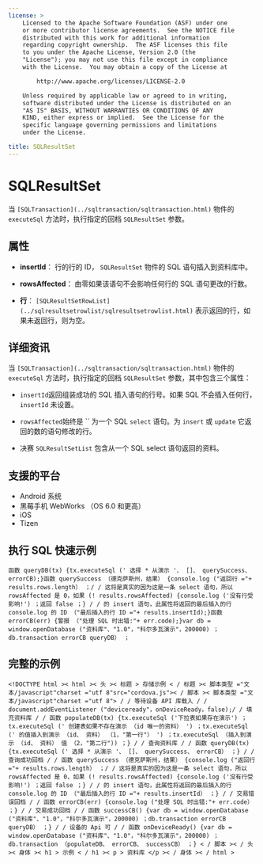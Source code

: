 ```yaml
---
license: >
    Licensed to the Apache Software Foundation (ASF) under one
    or more contributor license agreements.  See the NOTICE file
    distributed with this work for additional information
    regarding copyright ownership.  The ASF licenses this file
    to you under the Apache License, Version 2.0 (the
    "License"); you may not use this file except in compliance
    with the License.  You may obtain a copy of the License at

        http://www.apache.org/licenses/LICENSE-2.0

    Unless required by applicable law or agreed to in writing,
    software distributed under the License is distributed on an
    "AS IS" BASIS, WITHOUT WARRANTIES OR CONDITIONS OF ANY
    KIND, either express or implied.  See the License for the
    specific language governing permissions and limitations
    under the License.

title: SQLResultSet
---
```


# SQLResultSet

当 `[SQLTransaction](../sqltransaction/sqltransaction.html)` 物件的 `executeSql` 方法时，执行指定的回档 `SQLResultSet` 参数。

## 属性

*   **insertId**： 行的行的 ID， `SQLResultSet` 物件的 SQL 语句插入到资料库中。

*   **rowsAffected**： 由零如果该语句不会影响任何行的 SQL 语句更改的行数。

*   **行**： `[SQLResultSetRowList](../sqlresultsetrowlist/sqlresultsetrowlist.html)` 表示返回的行，如果未返回行，则为空。

## 详细资讯

当 `[SQLTransaction](../sqltransaction/sqltransaction.html)` 物件的 `executeSql` 方法时，执行指定的回档 `SQLResultSet` 参数，其中包含三个属性：

*   `insertId`返回组装成功的 SQL 插入语句的行号。如果 SQL 不会插入任何行， `insertId` 未设置。

*   `rowsAffected`始终是 `` 为一个 SQL `select` 语句。为 `insert` 或 `update` 它返回的数的语句修改的行。

*   决赛 `SQLResultSetList` 包含从一个 SQL select 语句返回的资料。

## 支援的平台

*   Android 系统
*   黑莓手机 WebWorks （OS 6.0 和更高）
*   iOS
*   Tizen

## 执行 SQL 快速示例

    函数 queryDB(tx) {tx.executeSql (' 选择 * 从演示 '、 []、 querySuccess、 errorCB);}函数 querySuccess （德克萨斯州，结果） {console.log ("返回行 ="+ results.rows.length） ；/ / 这将是真实的因为这是一条 select 语句，所以 rowsAffected 是 0，如果 (! results.rowsAffected) {console.log ('没有行受影响!') ；返回 false ；} / / 的 insert 语句，此属性将返回的最后插入的行 console.log 的 ID （"最后插入的行 ID ="+ results.insertId);}函数 errorCB(err) {警报 （"处理 SQL 时出错:"+ err.code);}var db = window.openDatabase ("资料库"、"1.0"，"科尔多瓦演示"，200000) ；db.transaction errorCB queryDB） ；
    

## 完整的示例

    <!DOCTYPE html >< html >< 头 >< 标题 > 存储示例 < / 标题 >< 脚本类型 ="文本/javascript"charset ="utf 8"src="cordova.js">< / 脚本 >< 脚本类型 ="文本/javascript"charset ="utf 8"> / / 等待设备 API 库载入 / / document.addEventListener ("deviceready"，onDeviceReady，false);/ / 填充资料库 / / 函数 populateDB(tx) {tx.executeSql ('下拉表如果存在演示') ；tx.executeSql (' 创建表如果不存在演示 （id 唯一的资料） ') ；tx.executeSql (' 的值插入到演示 （id、 资料） （1，"第一行"） ') ；tx.executeSql （插入到演示 （id、 资料） 值 （2，"第二行")) ；} / / 查询资料库 / / 函数 queryDB(tx) {tx.executeSql (' 选择 * 从演示 '、 []、 querySuccess、 errorCB） ；} / / 查询成功回档 / / 函数 querySuccess （德克萨斯州，结果） {console.log ("返回行 ="+ results.rows.length） ；/ / 这将是真实的因为这是一条 select 语句，所以 rowsAffected 是 0，如果 (! results.rowsAffected) {console.log ('没有行受影响!') ；返回 false ；} / / 的 insert 语句，此属性将返回的最后插入的行 console.log 的 ID （"最后插入的行 ID ="+ results.insertId） ；} / / 交易错误回档 / / 函数 errorCB(err) {console.log ("处理 SQL 时出错:"+ err.code） ；} / / 交易成功回档 / / 函数 successCB() {var db = window.openDatabase ("资料库"、"1.0"，"科尔多瓦演示"，200000) ；db.transaction errorCB queryDB） ；} / / 设备的 Api 可 / / 函数 onDeviceReady() {var db = window.openDatabase ("资料库"、"1.0"，"科尔多瓦演示"，200000) ；db.transaction （populateDB、 errorCB、 successCB） ；} < / 脚本 >< / 头 >< 身体 >< h1 > 示例 < / h1 >< p > 资料库 </p >< / 身体 >< / html >